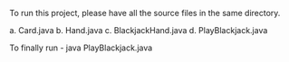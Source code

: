 To run this project, please have all the source files in the same directory.

a. Card.java 
b. Hand.java 
c. BlackjackHand.java 
d. PlayBlackjack.java

To finally run - java PlayBlackjack.java
